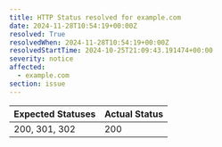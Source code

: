 ```yaml
---
title: HTTP Status resolved for example.com
date: 2024-11-28T10:54:19+00:00Z
resolved: True
resolvedWhen: 2024-11-28T10:54:19+00:00Z
resolvedStartTime: 2024-10-25T21:09:43.191474+00:00
severity: notice
affected:
  - example.com
section: issue
---
```


| Expected Statuses | Actual Status  |
|-------------------|----------------|
| 200, 301, 302 | 200 |
